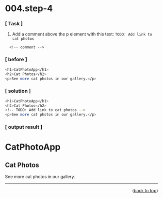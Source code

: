 <a name="topage"></a>

# 004.step-4

### [ Task ]
  1. Add a comment above the p element with this text: `TODO: Add link to cat photos`
```
  <!-- comment -->
```

### [ before ]

```sh
<h1>CatPhotoApp</h1>
<h2>Cat Photos</h2>
<p>See more cat photos in our gallery.</p>
```

### [ solution ]

```sh
<h1>CatPhotoApp</h1>
<h2>Cat Photos</h2>
<!-- TODO: Add link to cat photos -->
<p>See more cat photos in our gallery.</p>  
```

### [ output result ]

<html>
  <body>
    <h1>CatPhotoApp</h1>
    <h2>Cat Photos</h2>
    <!-- TODO: Add link to cat photos -->
    <p>See more cat photos in our gallery.</p>  
  </body>
</html>

-----

<p align="right">(<a href="#topage">back to top</a>)</p>
<br/>
<br/>
